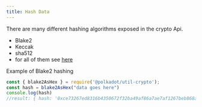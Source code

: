 ```yaml
---
title: Hash Data
---
```


There are many different hashing algorithms exposed in the crypto Api.

 * Blake2
 * Keccak
 * sha512
 * for all of them see [here]("https://github.com/polkadot-js/common/tree/master/packages/util-crypto/src")

 Example of Blake2 hashing

 ```javascript
const { blake2AsHex } = require('@polkadot/util-crypto');
const hash = blake2AsHex("data goes here")
console.log(hash)
//result: { hash: '0xce73267ed8316b4350672f32ba49af86a7ae7af1267beb868a27f3fda03c044a' }
 ```
